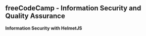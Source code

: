 **freeCodeCamp** - Information Security and Quality Assurance
------

**Information Security with HelmetJS**